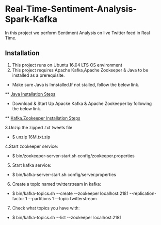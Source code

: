 # Real-Time-Sentiment-Analysis-Spark-Kafka
In this project we perform Sentiment Analysis on live Twitter feed in Real Time.

## Installation
1. This project runs on Ubuntu 16.04 LTS OS environment
2. This project requires Apache Kafka,Apache Zookeeper & Java to be installed as a prerequisite.

* Make sure Java is Innstalled.If not stalled, follow the below link.

** [Java Installation Steps](https://www.digitalocean.com/community/tutorials/how-to-install-java-with-apt-get-on-ubuntu-16-04)

* Download & Start Up Apacke Kafka & Apache Zookeeper by following the below link.

** [Kafka,Zookeeper Installation Steps](https://kafka.apache.org/documentation.html#gettingStarted)

3.Unzip the zipped .txt tweets file

* $ unzip 16M.txt.zip

4.Start zookeeper service:

* $ bin/zookeeper-server-start.sh config/zookeeper.properties

5. Start kafka service:

* $ bin/kafka-server-start.sh config/server.properties

6. Create a topic named twitterstream in kafka:

* $ bin/kafka-topics.sh --create --zookeeper localhost:2181 --replication-factor 1 --partitions 1 --topic twitterstream

7. Check what topics you have with:

* $ bin/kafka-topics.sh --list --zookeeper localhost:2181
